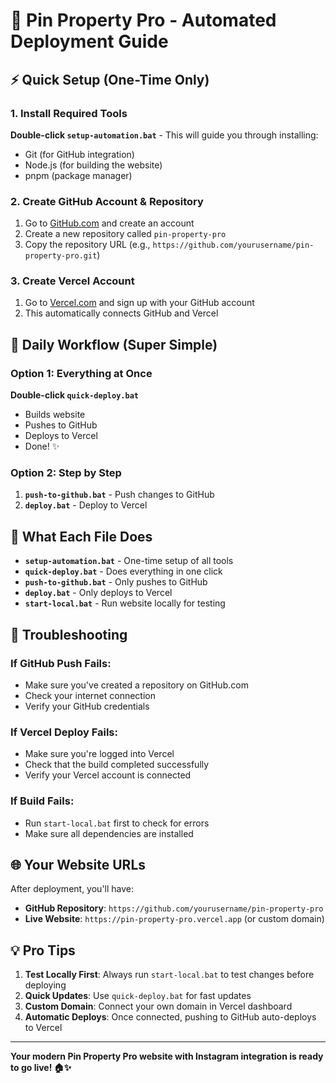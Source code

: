 # 🚀 Pin Property Pro - Automated Deployment Guide

## ⚡ Quick Setup (One-Time Only)

### 1. Install Required Tools
**Double-click `setup-automation.bat`** - This will guide you through installing:
- Git (for GitHub integration)
- Node.js (for building the website)
- pnpm (package manager)

### 2. Create GitHub Account & Repository
1. Go to [GitHub.com](https://github.com) and create an account
2. Create a new repository called `pin-property-pro`
3. Copy the repository URL (e.g., `https://github.com/yourusername/pin-property-pro.git`)

### 3. Create Vercel Account
1. Go to [Vercel.com](https://vercel.com) and sign up with your GitHub account
2. This automatically connects GitHub and Vercel

## 🎯 Daily Workflow (Super Simple)

### Option 1: Everything at Once
**Double-click `quick-deploy.bat`**
- Builds website
- Pushes to GitHub
- Deploys to Vercel
- Done! ✨

### Option 2: Step by Step
1. **`push-to-github.bat`** - Push changes to GitHub
2. **`deploy.bat`** - Deploy to Vercel

## 📁 What Each File Does

- **`setup-automation.bat`** - One-time setup of all tools
- **`quick-deploy.bat`** - Does everything in one click
- **`push-to-github.bat`** - Only pushes to GitHub
- **`deploy.bat`** - Only deploys to Vercel
- **`start-local.bat`** - Run website locally for testing

## 🔧 Troubleshooting

### If GitHub Push Fails:
- Make sure you've created a repository on GitHub.com
- Check your internet connection
- Verify your GitHub credentials

### If Vercel Deploy Fails:
- Make sure you're logged into Vercel
- Check that the build completed successfully
- Verify your Vercel account is connected

### If Build Fails:
- Run `start-local.bat` first to check for errors
- Make sure all dependencies are installed

## 🌐 Your Website URLs

After deployment, you'll have:
- **GitHub Repository**: `https://github.com/yourusername/pin-property-pro`
- **Live Website**: `https://pin-property-pro.vercel.app` (or custom domain)

## 💡 Pro Tips

1. **Test Locally First**: Always run `start-local.bat` to test changes before deploying
2. **Quick Updates**: Use `quick-deploy.bat` for fast updates
3. **Custom Domain**: Connect your own domain in Vercel dashboard
4. **Automatic Deploys**: Once connected, pushing to GitHub auto-deploys to Vercel

---

**Your modern Pin Property Pro website with Instagram integration is ready to go live! 🏠✨**
